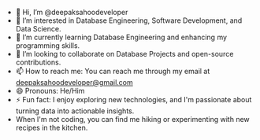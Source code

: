 - 👋 Hi, I’m @deepaksahoodeveloper
- 👀 I’m interested in Database Engineering, Software Development, and Data Science.
- 🌱 I’m currently learning Database Engineering and enhancing my programming skills.
- 💞️ I’m looking to collaborate on Database Projects and open-source contributions.
- 📫 How to reach me: You can reach me through my email at deepaksahoodeveloper@gmail.com
- 😄 Pronouns: He/Him
- ⚡ Fun fact: I enjoy exploring new technologies, and I'm passionate about turning data into actionable insights.
- When I'm not coding, you can find me hiking or experimenting with new recipes in the kitchen.

<!---
deepaksahoodeveloper/deepaksahoodeveloper is a ✨ special ✨ repository because its `README.md` (this file) appears on your GitHub profile.
You can click the Preview link to take a look at your changes.
--->
